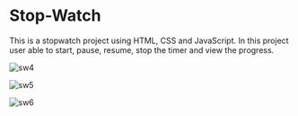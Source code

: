 # Stop-Watch
This is a stopwatch project using HTML, CSS and JavaScript. In this project user able to start, pause, resume, stop the timer and view the progress.

![sw4](https://github.com/DharshiBalasubramaniyam/Stop-Watch/assets/139672976/72ea265e-2b4f-4663-a432-49b5ac96b345)

![sw5](https://github.com/DharshiBalasubramaniyam/Stop-Watch/assets/139672976/6f81cd09-a452-4848-b353-a2d3d0b2d882)

![sw6](https://github.com/DharshiBalasubramaniyam/Stop-Watch/assets/139672976/9dd78db1-2e59-4642-b920-fba404dde6e7)
